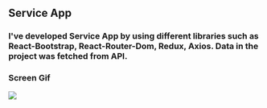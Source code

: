 ## Service App

### I've developed Service App by using different libraries such as React-Bootstrap, React-Router-Dom, Redux, Axios. Data in the project was fetched from API.

### Screen Gif

![](screen.gif)

